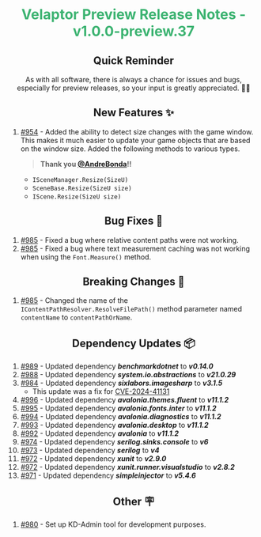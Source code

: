 <h1 align="center" style="color: mediumseagreen;font-weight: bold;">
Velaptor Preview Release Notes - v1.0.0-preview.37
</h1>

<h2 align="center" style="font-weight: bold;">Quick Reminder</h2>

<div align="center">

As with all software, there is always a chance for issues and bugs, especially for preview releases, so your input is greatly appreciated. 🙏🏼
</div>

<h2 align="center" style="font-weight: bold;">New Features ✨</h2>

1. [#954](https://github.com/KinsonDigital/Velaptor/issues/954) - Added the ability to detect size changes with the game window.  This makes it much easier to update your game objects that are based on the window size. Added the following methods to various types.
    > **Thank you [@AndreBonda](https://github.com/AndreBonda)!!**
   - `ISceneManager.Resize(SizeU)`
   - `SceneBase.Resize(SizeU size)`
   - `IScene.Resize(SizeU size)`

<h2 align="center" style="font-weight: bold;">Bug Fixes 🐛</h2>

1. [#985](https://github.com/KinsonDigital/Velaptor/issues/985) - Fixed a bug where relative content paths were not working.
2. [#985](https://github.com/KinsonDigital/Velaptor/issues/985) - Fixed a bug where text measurement caching was not working when using the `Font.Measure()` method.

<h2 align="center" style="font-weight: bold;">Breaking Changes 🧨</h2>

1. [#985](https://github.com/KinsonDigital/Velaptor/issues/985) - Changed the name of the `IContentPathResolver.ResolveFilePath()` method parameter named `contentName` to `contentPathOrName`.

<h2 align="center" style="font-weight: bold;">Dependency Updates 📦</h2>

1. [#989](https://github.com/KinsonDigital/Velaptor/pull/989) - Updated dependency _**benchmarkdotnet**_ to _**v0.14.0**_
2. [#988](https://github.com/KinsonDigital/Velaptor/pull/988) - Updated dependency _**system.io.abstractions**_ to _**v21.0.29**_
3. [#984](https://github.com/KinsonDigital/Velaptor/pull/984) - Updated dependency _**sixlabors.imagesharp**_ to _**v3.1.5**_
   - This update was a fix for [CVE-2024-41131](https://github.com/SixLabors/ImageSharp/security/advisories/GHSA-63p8-c4ww-9cg7)
4. [#996](https://github.com/KinsonDigital/Velaptor/pull/996) - Updated dependency _**avalonia.themes.fluent**_ to _**v11.1.2**_
5. [#995](https://github.com/KinsonDigital/Velaptor/pull/995) - Updated dependency _**avalonia.fonts.inter**_ to _**v11.1.2**_
6. [#994](https://github.com/KinsonDigital/Velaptor/pull/994) - Updated dependency _**avalonia.diagnostics**_ to _**v11.1.2**_
7. [#993](https://github.com/KinsonDigital/Velaptor/pull/993) - Updated dependency _**avalonia.desktop**_ to _**v11.1.2**_
8. [#992](https://github.com/KinsonDigital/Velaptor/pull/992) - Updated dependency _**avalonia**_ to _**v11.1.2**_
9.  [#974](https://github.com/KinsonDigital/Velaptor/pull/974) - Updated dependency _**serilog.sinks.console**_ to _**v6**_
10. [#973](https://github.com/KinsonDigital/Velaptor/pull/973) - Updated dependency _**serilog**_ to _**v4**_
11. [#972](https://github.com/KinsonDigital/Velaptor/pull/972) - Updated dependency _**xunit**_ to _**v2.9.0**_
12. [#972](https://github.com/KinsonDigital/Velaptor/pull/972) - Updated dependency _**xunit.runner.visualstudio**_ to _**v2.8.2**_
13. [#971](https://github.com/KinsonDigital/Velaptor/pull/971) - Updated dependency _**simpleinjector**_ to _**v5.4.6**_

<h2 align="center" style="font-weight: bold;">Other 🪧</h2>

1. [#980](https://github.com/KinsonDigital/Velaptor/issues/980) - Set up KD-Admin tool for development purposes.
